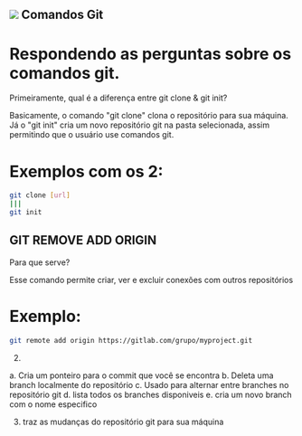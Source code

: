## <img src="https://skillicons.dev/icons?i=git" /> Comandos Git 

# Respondendo as perguntas sobre os comandos git.

Primeiramente, qual é a diferença entre git clone & git init?

Basicamente, o comando "git clone" clona o repositório para sua máquina.
Já o "git init" cria um novo repositório git na pasta selecionada, assim permitindo que o usuário use comandos git.

# Exemplos com os 2:

```sh
git clone [url]
|||
git init 
```

## GIT REMOVE ADD ORIGIN

Para que serve? 

Esse comando permite criar, ver e excluir conexões com outros repositórios

# Exemplo:

```sh
git remote add origin https://gitlab.com/grupo/myproject.git
```
2)

a. Cria um ponteiro para o commit que você se encontra
b. Deleta uma branch localmente do repositório
c. Usado para alternar entre branches no repositório git
d. lista todos os branches disponiveis
e. cria um novo branch com o nome especifico

3) traz as mudanças do repositório git para sua máquina
